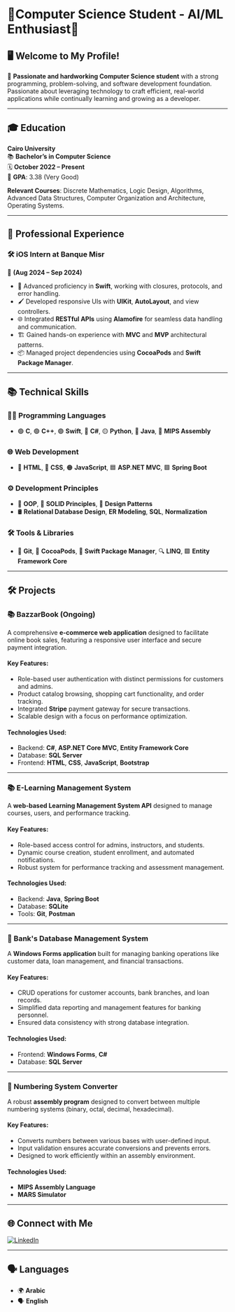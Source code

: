 # 🌟**Computer Science Student - AI/ML Enthusiast**👋

## 🖥️ **Welcome to My Profile!**

💼 **Passionate and hardworking Computer Science student** with a strong programming, problem-solving, and software development foundation. Passionate about leveraging technology to craft efficient, real-world applications while continually learning and growing as a developer.

---

## 🎓 **Education**

**Cairo University**  
📚 **Bachelor’s in Computer Science**  
🗓️ **October 2022 – Present**  
🎯 **GPA**: 3.38 (Very Good)

**Relevant Courses**: Discrete Mathematics, Logic Design, Algorithms, Advanced Data Structures, Computer Organization and Architecture, Operating Systems.

---

## 💼 **Professional Experience**

### 🛠 **iOS Intern at Banque Misr**  
📅 **(Aug 2024 – Sep 2024)**  
- 🚀 Advanced proficiency in **Swift**, working with closures, protocols, and error handling.  
- 🖌 Developed responsive UIs with **UIKit**, **AutoLayout**, and view controllers.  
- 🌐 Integrated **RESTful APIs** using **Alamofire** for seamless data handling and communication.  
- 🏗️ Gained hands-on experience with **MVC** and **MVP** architectural patterns.  
- 📦 Managed project dependencies using **CocoaPods** and **Swift Package Manager**.

---

## 📚 **Technical Skills**

### **👨‍💻 Programming Languages**
- 🟢 **C**, 🟢 **C++**, 🟣 **Swift**, 🔵 **C#**, 🟡 **Python**, 🔴 **Java**, 🔵 **MIPS Assembly**

### **🌐 Web Development**
- 🌟 **HTML**, 🎨 **CSS**, 🟠 **JavaScript**, 🟦 **ASP.NET MVC**, 🟪 **Spring Boot**

### **⚙️ Development Principles**
- 📐 **OOP**, 🎯 **SOLID Principles**, 🧩 **Design Patterns**  
- 🛢️ **Relational Database Design**, **ER Modeling**, **SQL**, **Normalization**

### **🛠️ Tools & Libraries**
- 📂 **Git**, 🍫 **CocoaPods**, 🚀 **Swift Package Manager**, 🔍 **LINQ**, 🟩 **Entity Framework Core**

---

## 🛠️ **Projects**

### **📚 BazzarBook (Ongoing)**  
A comprehensive **e-commerce web application** designed to facilitate online book sales, featuring a responsive user interface and secure payment integration.  

#### Key Features:
- Role-based user authentication with distinct permissions for customers and admins.  
- Product catalog browsing, shopping cart functionality, and order tracking.  
- Integrated **Stripe** payment gateway for secure transactions.  
- Scalable design with a focus on performance optimization.

#### Technologies Used:
- Backend: **C#**, **ASP.NET Core MVC**, **Entity Framework Core**  
- Database: **SQL Server**  
- Frontend: **HTML**, **CSS**, **JavaScript**, **Bootstrap**

---

### **📚 E-Learning Management System**  
A **web-based Learning Management System API** designed to manage courses, users, and performance tracking.  

#### Key Features:
- Role-based access control for admins, instructors, and students.  
- Dynamic course creation, student enrollment, and automated notifications.  
- Robust system for performance tracking and assessment management.

#### Technologies Used:
- Backend: **Java**, **Spring Boot**  
- Database: **SQLite**  
- Tools: **Git**, **Postman**

---

### **💼 Bank's Database Management System**  
A **Windows Forms application** built for managing banking operations like customer data, loan management, and financial transactions.  

#### Key Features:
- CRUD operations for customer accounts, bank branches, and loan records.  
- Simplified data reporting and management features for banking personnel.  
- Ensured data consistency with strong database integration.

#### Technologies Used:
- Frontend: **Windows Forms**, **C#**  
- Database: **SQL Server**

---

### **📐 Numbering System Converter**  
A robust **assembly program** designed to convert between multiple numbering systems (binary, octal, decimal, hexadecimal).  

#### Key Features:
- Converts numbers between various bases with user-defined input.  
- Input validation ensures accurate conversions and prevents errors.  
- Designed to work efficiently within an assembly environment.

#### Technologies Used:
- **MIPS Assembly Language**  
- **MARS Simulator**

---

## 🌐 **Connect with Me**

[![LinkedIn](https://img.shields.io/badge/LinkedIn-Ahmed%20Nasser-blue?style=for-the-badge&logo=linkedin&logoColor=white)](https://linkedin.com/in/ahmed-nasser-91aab6279)

---

## 🗣️ **Languages**

- 🌍 **Arabic**  
- 🗣️ **English**
